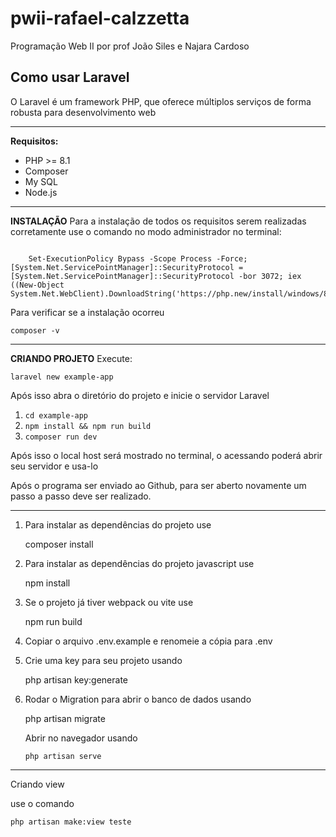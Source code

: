 # pwii-rafael-calzzetta
Programação Web II por prof João Siles e Najara Cardoso

## Como usar Laravel
O Laravel é um framework PHP, que oferece múltiplos serviços de forma robusta para desenvolvimento web 
***

**Requisitos:**

 - PHP >= 8.1
 - Composer
 - My SQL
  - Node.js

***
**INSTALAÇÃO**
Para a instalação de todos os requisitos serem realizadas corretamente use o comando no modo administrador no terminal:

```

    Set-ExecutionPolicy Bypass -Scope Process -Force; [System.Net.ServicePointManager]::SecurityProtocol = [System.Net.ServicePointManager]::SecurityProtocol -bor 3072; iex ((New-Object System.Net.WebClient).DownloadString('https://php.new/install/windows/8.4'))

```

Para verificar se a instalação ocorreu 

    composer -v

***
**CRIANDO PROJETO**
Execute:

    laravel new example-app
Após isso abra o diretório do projeto e inicie o servidor Laravel

 1. `cd example-app`
 2. `npm install && npm run build`
 3. `composer run dev`

Após isso o local host será mostrado no terminal, o acessando poderá abrir seu servidor e usa-lo 

Após o programa ser enviado ao Github, para ser aberto novamente um passo a passo deve ser realizado.

***
1. Para instalar as dependências do projeto use

    composer install

2. Para instalar as dependências do projeto javascript use

    npm install

3. Se o projeto já tiver webpack ou vite use 

    npm run build

 4. Copiar o arquivo .env.example e renomeie a cópia para .env

4. Crie uma key para seu projeto usando 

    php artisan key:generate


5. Rodar o Migration para abrir o banco de dados usando

    php artisan migrate

   Abrir no navegador usando

    `php artisan serve`



***
Criando view

use o comando

`php artisan make:view teste`